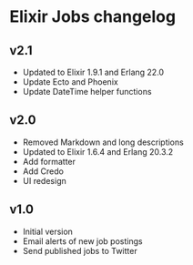 # Elixir Jobs changelog

## v2.1

- Updated to Elixir 1.9.1 and Erlang 22.0
- Update Ecto and Phoenix
- Update DateTime helper functions

## v2.0

- Removed Markdown and long descriptions
- Updated to Elixir 1.6.4 and Erlang 20.3.2
- Add formatter
- Add Credo
- UI redesign

## v1.0

- Initial version
- Email alerts of new job postings
- Send published jobs to Twitter
